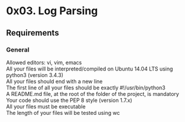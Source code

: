 # 0x03. Log Parsing    
## Requirements   
### General            
Allowed editors: vi, vim, emacs                   
All your files will be interpreted/compiled on Ubuntu 14.04 LTS using python3 (version 3.4.3)             
All your files should end with a new line                                                       
The first line of all your files should be exactly #!/usr/bin/python3                      
A README.md file, at the root of the folder of the project, is mandatory                   
Your code should use the PEP 8 style (version 1.7.x)                          
All your files must be executable                              
The length of your files will be tested using wc                       

